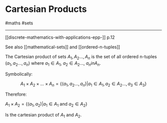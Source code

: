 # Cartesian Products

#maths #sets

-----

[[discrete-mathematics-with-applications-epp-]] p.12

See also [[mathematical-sets]] and [[ordered-n-tuples]]

The Cartesian product of sets $A_1, A_2..., A_n$ is the set of all ordered
n-tuples $(a_1, a_2..., a_n)$ where $a_1 \in A_1$, $a_2 \in A_2$..., $a_n in A_n$.

Symbolically:

$$A_1 \times A_2 \times ... \times A_n = \{(a_1, a_2..., a_n) | a_1 \in A_1,
a_2 \in A_2..., a_3 \in A_3 \}$$

Therefore:

$A_1 \times A_2 = \{(a_1, a_2) | a_1 \in A_1 \text{ and } a_2 \in A_2\}$

Is the cartesian product of $A_1$ and $A_2$.




